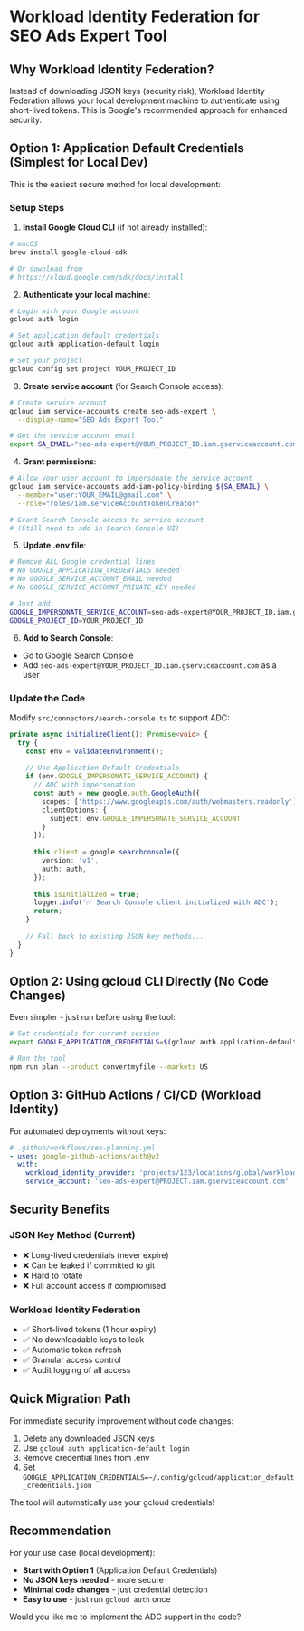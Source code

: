 # Workload Identity Federation for SEO Ads Expert Tool

## Why Workload Identity Federation?

Instead of downloading JSON keys (security risk), Workload Identity Federation allows your local development machine to authenticate using short-lived tokens. This is Google's recommended approach for enhanced security.

## Option 1: Application Default Credentials (Simplest for Local Dev)

This is the easiest secure method for local development:

### Setup Steps

1. **Install Google Cloud CLI** (if not already installed):
```bash
# macOS
brew install google-cloud-sdk

# Or download from
# https://cloud.google.com/sdk/docs/install
```

2. **Authenticate your local machine**:
```bash
# Login with your Google account
gcloud auth login

# Set application default credentials
gcloud auth application-default login

# Set your project
gcloud config set project YOUR_PROJECT_ID
```

3. **Create service account** (for Search Console access):
```bash
# Create service account
gcloud iam service-accounts create seo-ads-expert \
  --display-name="SEO Ads Expert Tool"

# Get the service account email
export SA_EMAIL="seo-ads-expert@YOUR_PROJECT_ID.iam.gserviceaccount.com"
```

4. **Grant permissions**:
```bash
# Allow your user account to impersonate the service account
gcloud iam service-accounts add-iam-policy-binding ${SA_EMAIL} \
  --member="user:YOUR_EMAIL@gmail.com" \
  --role="roles/iam.serviceAccountTokenCreator"

# Grant Search Console access to service account
# (Still need to add in Search Console UI)
```

5. **Update .env file**:
```bash
# Remove ALL Google credential lines
# No GOOGLE_APPLICATION_CREDENTIALS needed
# No GOOGLE_SERVICE_ACCOUNT_EMAIL needed
# No GOOGLE_SERVICE_ACCOUNT_PRIVATE_KEY needed

# Just add:
GOOGLE_IMPERSONATE_SERVICE_ACCOUNT=seo-ads-expert@YOUR_PROJECT_ID.iam.gserviceaccount.com
GOOGLE_PROJECT_ID=YOUR_PROJECT_ID
```

6. **Add to Search Console**:
- Go to Google Search Console
- Add `seo-ads-expert@YOUR_PROJECT_ID.iam.gserviceaccount.com` as a user

### Update the Code

Modify `src/connectors/search-console.ts` to support ADC:

```typescript
private async initializeClient(): Promise<void> {
  try {
    const env = validateEnvironment();
    
    // Use Application Default Credentials
    if (env.GOOGLE_IMPERSONATE_SERVICE_ACCOUNT) {
      // ADC with impersonation
      const auth = new google.auth.GoogleAuth({
        scopes: ['https://www.googleapis.com/auth/webmasters.readonly'],
        clientOptions: {
          subject: env.GOOGLE_IMPERSONATE_SERVICE_ACCOUNT
        }
      });
      
      this.client = google.searchconsole({
        version: 'v1',
        auth: auth,
      });
      
      this.isInitialized = true;
      logger.info('✅ Search Console client initialized with ADC');
      return;
    }
    
    // Fall back to existing JSON key methods...
  }
}
```

## Option 2: Using gcloud CLI Directly (No Code Changes)

Even simpler - just run before using the tool:

```bash
# Set credentials for current session
export GOOGLE_APPLICATION_CREDENTIALS=$(gcloud auth application-default print-access-token)

# Run the tool
npm run plan --product convertmyfile --markets US
```

## Option 3: GitHub Actions / CI/CD (Workload Identity)

For automated deployments without keys:

```yaml
# .github/workflows/seo-planning.yml
- uses: google-github-actions/auth@v2
  with:
    workload_identity_provider: 'projects/123/locations/global/workloadIdentityPools/github/providers/github'
    service_account: 'seo-ads-expert@PROJECT.iam.gserviceaccount.com'
```

## Security Benefits

### JSON Key Method (Current)
- ❌ Long-lived credentials (never expire)
- ❌ Can be leaked if committed to git
- ❌ Hard to rotate
- ❌ Full account access if compromised

### Workload Identity Federation
- ✅ Short-lived tokens (1 hour expiry)
- ✅ No downloadable keys to leak
- ✅ Automatic token refresh
- ✅ Granular access control
- ✅ Audit logging of all access

## Quick Migration Path

For immediate security improvement without code changes:

1. Delete any downloaded JSON keys
2. Use `gcloud auth application-default login`
3. Remove credential lines from .env
4. Set `GOOGLE_APPLICATION_CREDENTIALS=~/.config/gcloud/application_default_credentials.json`

The tool will automatically use your gcloud credentials!

## Recommendation

For your use case (local development):
- **Start with Option 1** (Application Default Credentials)
- **No JSON keys needed** - more secure
- **Minimal code changes** - just credential detection
- **Easy to use** - just run `gcloud auth` once

Would you like me to implement the ADC support in the code?